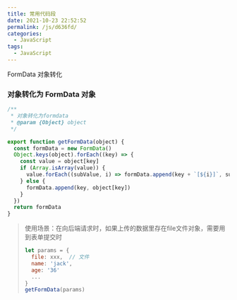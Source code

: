```yaml
---
title: 常用代码段
date: 2021-10-23 22:52:52
permalink: /js/d636fd/
categories:
  - JavaScript
tags:
  - JavaScript
---
```


FormData 对象转化

<!-- more -->

### 对象转化为 FormData 对象

```js
/**
 * 对象转化为formdata
 * @param {Object} object
 */

export function getFormData(object) {
  const formData = new FormData()
  Object.keys(object).forEach((key) => {
    const value = object[key]
    if (Array.isArray(value)) {
      value.forEach((subValue, i) => formData.append(key + `[${i}]`, subValue))
    } else {
      formData.append(key, object[key])
    }
  })
  return formData
}
```
> 使用场景：在向后端请求时，如果上传的数据里存在file文件对象，需要用到表单提交时
> ```js
> let params = {
>   file: xxx,  // 文件
>   name: 'jack',
>   age: '36'
>   ...
> }
> getFormData(params)
> ```
